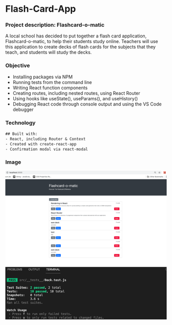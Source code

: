 # Flash-Card-App

### Project description: Flashcard-o-matic

A local school has decided to put together a flash card application, Flashcard-o-matic, to help their students study online. 
Teachers will use this application to create decks of flash cards for the subjects that they teach, and students will study the decks.

### Objective

- Installing packages via NPM
- Running tests from the command line
- Writing React function components
- Creating routes, including nested routes, using React Router
- Using hooks like useState(), useParams(), and useHistory()
- Debugging React code through console output and using the VS Code debugger

### Technology
    ## Built with:
    - React, including Router & Context
    - Created with create-react-app
    - Confirmation modal via react-modal

### Image

![Flash-Card](https://github.com/doshid20/Flash-Card-App/blob/main/Screen%20Shot%202021-05-17%20at%201.00.09%20PM.png)
![Flash-Card](https://github.com/doshid20/Flash-Card-App/blob/main/Screen%20Shot%202021-05-17%20at%2012.50.41%20PM.png)
